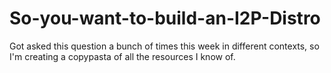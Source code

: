 # So-you-want-to-build-an-I2P-Distro
Got asked this question a bunch of times this week in different contexts, so I'm creating a copypasta of all the resources I know of.
